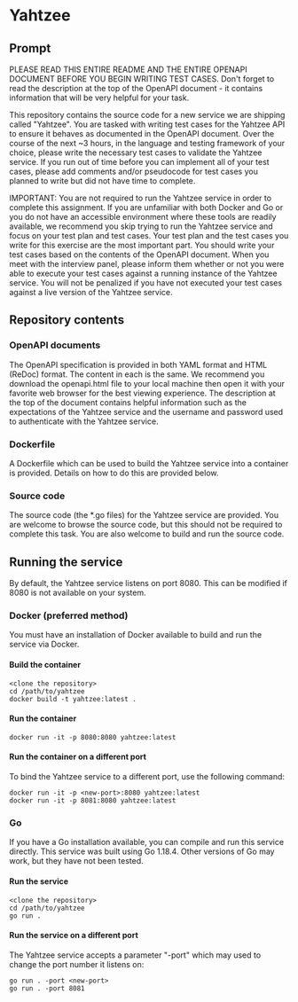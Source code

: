 # Yahtzee
## Prompt
PLEASE READ THIS ENTIRE README AND THE ENTIRE OPENAPI DOCUMENT BEFORE YOU BEGIN WRITING TEST CASES. Don't forget to read the description at the top of the OpenAPI document - it contains information that will be very helpful for your task.

This repository contains the source code for a new service we are shipping called "Yahtzee". You are tasked with writing test cases for the Yahtzee API to ensure it behaves as documented in the OpenAPI document. Over the course of the next ~3 hours, in the language and testing framework of your choice, please write the necessary test cases to validate the Yahtzee service. If you run out of time before you can implement all of your test cases, please add comments and/or pseudocode for test cases you planned to write but did not have time to complete.

IMPORTANT: You are not required to run the Yahtzee service in order to complete this assignment. If you are unfamiliar with both Docker and Go or you do not have an accessible environment where these tools are readily available, we recommend you skip trying to run the Yahtzee service and focus on your test plan and test cases. Your test plan and the test cases you write for this exercise are the most important part. You should write your test cases based on the contents of the OpenAPI document. When you meet with the interview panel, please inform them whether or not you were able to execute your test cases against a running instance of the Yahtzee service. You will not be penalized if you have not executed your test cases against a live version of the Yahtzee service.
## Repository contents
### OpenAPI documents
The OpenAPI specification is provided in both YAML format and HTML (ReDoc) format. The content in each is the same. We recommend you download the openapi.html file to your local machine then open it with your favorite web browser for the best viewing experience. The description at the top of the document contains helpful information such as the expectations of the Yahtzee service and the username and password used to authenticate with the Yahtzee service.
### Dockerfile
A Dockerfile which can be used to build the Yahtzee service into a container is provided. Details on how to do this are provided below.
### Source code
The source code (the *.go files) for the Yahtzee service are provided. You are welcome to browse the source code, but this should not be required to complete this task. You are also welcome to build and run the source code.
## Running the service
By default, the Yahtzee service listens on port 8080. This can be modified if 8080 is not available on your system.
### Docker (preferred method)
You must have an installation of Docker available to build and run the service via Docker.
#### Build the container

    <clone the repository>
    cd /path/to/yahtzee
    docker build -t yahtzee:latest .
    
#### Run the container

    docker run -it -p 8080:8080 yahtzee:latest
#### Run the container on a different port
To bind the Yahtzee service to a different port, use the following command:

    docker run -it -p <new-port>:8080 yahtzee:latest
    docker run -it -p 8081:8080 yahtzee:latest

### Go
If you have a Go installation available, you can compile and run this service directly. This service was built using Go 1.18.4. Other versions of Go may work, but they have not been tested.
#### Run the service

    <clone the repository>
    cd /path/to/yahtzee
    go run .
 
#### Run the service on a different port
The Yahtzee service accepts a parameter "-port" which may used to change the port number it listens on:

    go run . -port <new-port>
    go run . -port 8081
